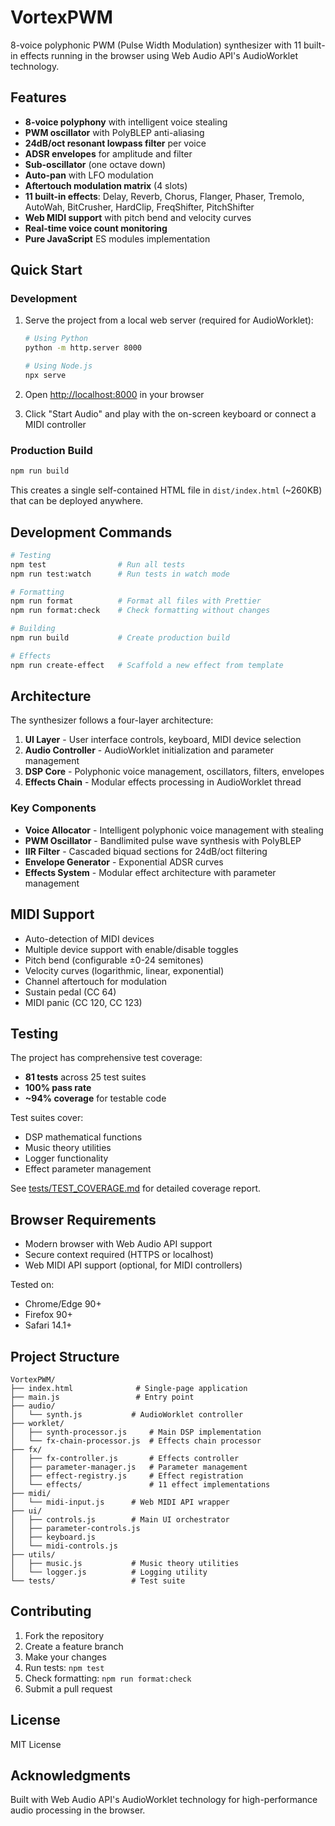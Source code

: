 # VortexPWM

8-voice polyphonic PWM (Pulse Width Modulation) synthesizer with 11 built-in effects running in the browser using Web Audio API's AudioWorklet technology.

## Features

- **8-voice polyphony** with intelligent voice stealing
- **PWM oscillator** with PolyBLEP anti-aliasing
- **24dB/oct resonant lowpass filter** per voice
- **ADSR envelopes** for amplitude and filter
- **Sub-oscillator** (one octave down)
- **Auto-pan** with LFO modulation
- **Aftertouch modulation matrix** (4 slots)
- **11 built-in effects**: Delay, Reverb, Chorus, Flanger, Phaser, Tremolo, AutoWah, BitCrusher, HardClip, FreqShifter, PitchShifter
- **Web MIDI support** with pitch bend and velocity curves
- **Real-time voice count monitoring**
- **Pure JavaScript** ES modules implementation

## Quick Start

### Development

1. Serve the project from a local web server (required for AudioWorklet):

   ```bash
   # Using Python
   python -m http.server 8000

   # Using Node.js
   npx serve
   ```

2. Open [http://localhost:8000](http://localhost:8000) in your browser

3. Click "Start Audio" and play with the on-screen keyboard or connect a MIDI controller

### Production Build

```bash
npm run build
```

This creates a single self-contained HTML file in `dist/index.html` (~260KB) that can be deployed anywhere.

## Development Commands

```bash
# Testing
npm test                # Run all tests
npm run test:watch      # Run tests in watch mode

# Formatting
npm run format          # Format all files with Prettier
npm run format:check    # Check formatting without changes

# Building
npm run build           # Create production build

# Effects
npm run create-effect   # Scaffold a new effect from template
```

## Architecture

The synthesizer follows a four-layer architecture:

1. **UI Layer** - User interface controls, keyboard, MIDI device selection
2. **Audio Controller** - AudioWorklet initialization and parameter management
3. **DSP Core** - Polyphonic voice management, oscillators, filters, envelopes
4. **Effects Chain** - Modular effects processing in AudioWorklet thread

### Key Components

- **Voice Allocator** - Intelligent polyphonic voice management with stealing
- **PWM Oscillator** - Bandlimited pulse wave synthesis with PolyBLEP
- **IIR Filter** - Cascaded biquad sections for 24dB/oct filtering
- **Envelope Generator** - Exponential ADSR curves
- **Effects System** - Modular effect architecture with parameter management

## MIDI Support

- Auto-detection of MIDI devices
- Multiple device support with enable/disable toggles
- Pitch bend (configurable ±0-24 semitones)
- Velocity curves (logarithmic, linear, exponential)
- Channel aftertouch for modulation
- Sustain pedal (CC 64)
- MIDI panic (CC 120, CC 123)

## Testing

The project has comprehensive test coverage:

- **81 tests** across 25 test suites
- **100% pass rate**
- **~94% coverage** for testable code

Test suites cover:

- DSP mathematical functions
- Music theory utilities
- Logger functionality
- Effect parameter management

See [tests/TEST_COVERAGE.md](tests/TEST_COVERAGE.md) for detailed coverage report.

## Browser Requirements

- Modern browser with Web Audio API support
- Secure context required (HTTPS or localhost)
- Web MIDI API support (optional, for MIDI controllers)

Tested on:

- Chrome/Edge 90+
- Firefox 90+
- Safari 14.1+

## Project Structure

```
VortexPWM/
├── index.html              # Single-page application
├── main.js                 # Entry point
├── audio/
│   └── synth.js           # AudioWorklet controller
├── worklet/
│   ├── synth-processor.js     # Main DSP implementation
│   └── fx-chain-processor.js  # Effects chain processor
├── fx/
│   ├── fx-controller.js       # Effects controller
│   ├── parameter-manager.js   # Parameter management
│   ├── effect-registry.js     # Effect registration
│   └── effects/               # 11 effect implementations
├── midi/
│   └── midi-input.js      # Web MIDI API wrapper
├── ui/
│   ├── controls.js        # Main UI orchestrator
│   ├── parameter-controls.js
│   ├── keyboard.js
│   └── midi-controls.js
├── utils/
│   ├── music.js           # Music theory utilities
│   └── logger.js          # Logging utility
└── tests/                 # Test suite
```

## Contributing

1. Fork the repository
2. Create a feature branch
3. Make your changes
4. Run tests: `npm test`
5. Check formatting: `npm run format:check`
6. Submit a pull request

## License

MIT License

## Acknowledgments

Built with Web Audio API's AudioWorklet technology for high-performance audio processing in the browser.

